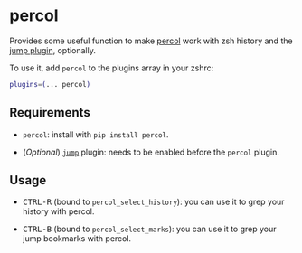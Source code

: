 # percol

Provides some useful function to make [percol](https://github.com/mooz/percol) work with zsh history and
the [jump plugin](https://github.com/ohmyzsh/ohmyzsh/tree/master/plugins/jump), optionally.

To use it, add `percol` to the plugins array in your zshrc:

```zsh
plugins=(... percol)
```

## Requirements

- `percol`: install with `pip install percol`.

- (_Optional_) [`jump`](https://github.com/ohmyzsh/ohmyzsh/tree/master/plugins/jump) plugin: needs to be
  enabled before the `percol` plugin.

## Usage

- <kbd>CTRL-R</kbd> (bound to `percol_select_history`): you can use it to grep your history with percol.

- <kbd>CTRL-B</kbd> (bound to `percol_select_marks`): you can use it to grep your jump bookmarks with percol.
